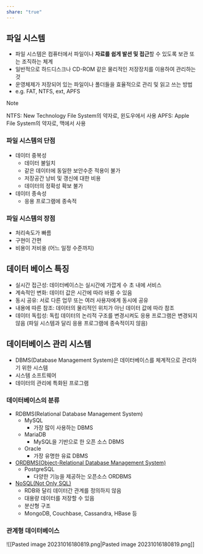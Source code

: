 ```yaml
---
share: "true"
---
```


## 파일 시스템

- 파일 시스템은 컴퓨터에서 파일이나 **자료를 쉽게 발션 및 접근**할 수 있도록 보관 또는 조직하는 체계
- 일반적으로 하드디스크나 CD-ROM 같은 물리적인 저장장치를 이용하여 관리하는 것
- 운영체제가 저장되어 있는 파일이나 폴더들을 효율적으로 관리 및 읽고 쓰는 방법
- e.g. FAT, NTFS, ext, APFS

>[!NOTE]
>NTFS: New Technology File System의 약자로, 윈도우에서 사용
>APFS: Apple File System의 약자로, 맥에서 사용

### 파일 시스템의 단점

- 데이터 중복성
	- 데이터 불일치
	- 같은 데이터에 동일한 보안수준 적용이 불가
	- 저장공간 낭비 및 갱신에 대한 비용
	- 데이터의 정확성 확보 불가
- 데이터 종속성
	- 응용 프로그램에 종속적

### 파일 시스템의 장점

- 처리속도가 빠름
- 구현이 간편
- 비용이 저비용 (어느 일정 수준까지)

## 데이터 베이스 특징

- 실시간 접근성: 데이터베이스는 실시간에 가깝게 수 초 내에 서비스
- 계속적인 변화: 데이터 값은 시간에 따라 바뀔 수 있음
- 동시 공유: 서로 다른 업무 또는 여러 사용자에게 동시에 공유
- 내용에 따른 참조: 데이터의 물리적인 위치가 아닌 데이터 값에 따라 참조
- 데이터 독립성: 독립 데이터의 논리적 구조를 변경시켜도 응용 프로그램은 변경되지 않음 (파일 시스템과 달리 응용 프로그램에 종속적이지 않음)

## 데이터베이스 관리 시스템

- DBMS(Database Management System)은 데이터베이스를 체계적으로 관리하기 위한 시스템
- 시스템 소프트웨어
- 데이터의 관리에 특화된 프로그램

### 데이터베이스의 분류

- RDBMS(Relational Database Management System)
	- MySQL
		- 가장 많이 사용하는 DBMS
	- MariaDB
		- MySQL을 기반으로 한 오픈 소스 DBMS
	- Oracle
		- 가장 유명한 유료 DBMS
- [ORDBMS(Object-Relational Database Management System)](http://ko.wikipedia.org/wiki/%EA%B0%9D%EC%B2%B4_%EA%B4%80%EA%B3%84_%EB%8D%B0%EC%9D%B4%ED%84%B0%EB%B2%A0%EC%9D%B4%EC%8A%A4)
	- PostgreSQL
		- 다양한 기능을 제공하는 오픈소스 ORDBMS
- [NoSQL(Not Only SQL)](http://ko.wikipedia.org/wiki/NoSQL)
	- RDB와 달리 데이터간 관계를 정의하지 않음
	- 대용량 데이터를 저장할 수 있음
	- 분산형 구조
	- MongoDB, Couchbase, Cassandra, HBase 등

### 관계형 데이터베이스

![[Pasted image 20231016180819.png|Pasted image 20231016180819.png]]
